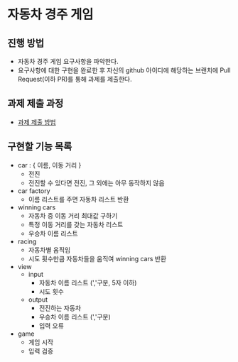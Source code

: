 # 자동차 경주 게임
## 진행 방법
* 자동차 경주 게임 요구사항을 파악한다.
* 요구사항에 대한 구현을 완료한 후 자신의 github 아이디에 해당하는 브랜치에 Pull Request(이하 PR)를 통해 과제를 제출한다.

## 과제 제출 과정
* [과제 제출 방법](https://github.com/next-step/nextstep-docs/tree/master/precourse)

## 구현할 기능 목록
- car : { 이름, 이동 거리 }
  - 전진
  - 전진할 수 있다면 전진, 그 외에는 아무 동작하지 않음
- car factory
  - 이름 리스트를 주면 자동차 리스트 반환
- winning cars
  - 자동차 중 이동 거리 최대값 구하기
  - 특정 이동 거리를 갖는 자동차 리스트
  - 우승차 이름 리스트
- racing
  - 자동차별 움직임
  - 시도 횟수만큼 자동차들을 움직여 winning cars 반환
- view
  - input
    - 자동차 이름 리스트 (','구분, 5자 이하)
    - 시도 횟수
  - output
    - 전진하는 자동차
    - 우승차 이름 리스트 (','구분)
    - 입력 오류
- game 
  - 게임 시작
  - 입력 검증
